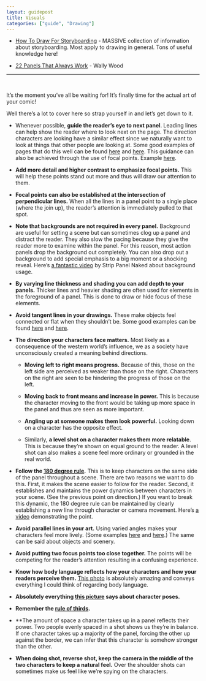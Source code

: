 ```yaml
---
layout: guidepost
title: Visuals
categories: ["guide", "Drawing"]
---
```

- [How To Draw For Storyboarding](http://www.floobynooby.com/comp1.html) - MASSIVE collection of information about storyboarding. Most apply to drawing in general. Tons of useful knowledge here!

- [22 Panels That Always Work](http://momentofcerebus.blogspot.ca/2012/07/wally-woods-22-panels-that-always-work.html) - Wally Wood

<hr><br>

It’s the moment you’ve all be waiting for! It’s finally time for the actual art of your comic!

Well there’s a lot to cover here so strap yourself in and let’s get down to it.

- Whenever possible, **guide the reader’s eye to next panel**. Leading lines can help show the reader where to look next on the page. The direction characters are looking have a similar effect since we naturally want to look at things that other people are looking at. Some good examples of pages that do this well can be found [here](http://www.webcomicalliance.com/wp-content/uploads/2012/07/10-batman2.jpg) and [here](http://www.webcomicalliance.com/wp-content/uploads/2012/07/01Batroc-vs-Capn.jpg). This guidance can also be achieved through the use of focal points. Example [here](http://www.webcomicalliance.com/wp-content/uploads/2012/07/08-supermonkey.jpg).

- **Add more detail and higher contrast to emphasize focal points.** This will help these points stand out more and thus will draw our attention to them.

- **Focal points can also be established at the intersection of perpendicular lines.** When all the lines in a panel point to a single place (where the join up), the reader’s attention is immediately pulled to that spot.

- **Note that backgrounds are not required in every panel.** Background are useful for setting a scene but can sometimes clog up a panel and distract the reader. They also slow the pacing because they give the reader more to examine within the panel. For this reason, most action panels drop the background out completely. You can also drop out a background to add special emphasis to a big moment or a shocking reveal. Here’s [a fantastic video](https://www.youtube.com/watch?v=KbMj9f0mcBA) by Strip Panel Naked about background usage.

- **By varying line thickness and shading you can add depth to your panels.** Thicker lines and heavier shading are often used for elements in the foreground of a panel. This is done to draw or hide focus of these elements.

- **Avoid tangent lines in your drawings.** These make objects feel connected or flat when they shouldn’t be. Some good examples can be found [here](https://schweizercomics.tumblr.com/post/11966164633/the-schweizer-guide-to-spotting-tangents) and [here](http://emptyeasel.com/2008/11/18/avoiding-tangents-9-visual-blunders-every-artist-should-watch-out-for/).

- **The direction your characters face matters.** Most likely as a consequence of the western world’s influence, we as a society have unconsciously created a meaning behind directions.

    - **Moving left to right means progress.** Because of this, those on the left side are perceived as weaker than those on the right. Characters on the right are seen to be hindering the progress of those on the left.
    
    - **Moving back to front means and increase in power.** This is because the character moving to the front would be taking up more space in the panel and thus are seen as more important.
    
    - **Angling up at someone makes them look powerful.** Looking down on a character has the opposite effect.
    
    - Similarly, **a level shot on a character makes them more relatable**. This is because they’re shown on equal ground to the reader. A level shot can also makes a scene feel more ordinary or grounded in the real world.

- **Follow the [180 degree rule](http://www.floobynooby.com/IPUB/axislines.png).** This is to keep characters on the same side of the panel throughout a scene. There are two reasons we want to do this. First, it makes the scene easier to follow for the reader. Second, it establishes and maintains the power dynamics between characters in your scene. (See the previous point on direction.) If you want to break this dynamic, the 180 degree rule can be maintained by clearly establishing a new line through character or camera movement. Here’s [a video](https://www.youtube.com/watch?v=G4KFM_CLoQ0) demonstrating the point.

- **Avoid parallel lines in your art.** Using varied angles makes your characters feel more lively. (Some examples [here](https://s-media-cache-ak0.pinimg.com/736x/a0/72/62/a07262d07e4a062025f32cdd898375ca.jpg) and [here](https://s-media-cache-ak0.pinimg.com/736x/5e/1e/b7/5e1eb73268592a0ea8c32908afdad77e.jpg).) The same can be said about objects and scenery.

- **Avoid putting two focus points too close together.** The points will be competing for the reader’s attention resulting in a confusing experience.

- **Know how body language reflects how your characters and how your readers perceive them.** [This photo](http://www.floobynooby.com/boards/bl.png) is absolutely amazing and conveys everything I could think of regarding body language.

- **Absolutely everything [this picture](http://www.floobynooby.com/IPUB/Twinning.jpg) says about character poses.**

- **Remember the [rule of thirds](https://en.wikipedia.org/wiki/Rule_of_thirds).**

- **The amount of space a character takes up in a panel reflects their power. Two people evenly spaced in a shot shows us they’re in balance. If one character takes up a majority of the panel, forcing the other up against the border, we can infer that this character is somehow stronger than the other.

- **When doing shot, reverse shot, keep the camera in the middle of the two characters to keep a natural feel.** Over the shoulder shots can sometimes make us feel like we’re spying on the characters.

